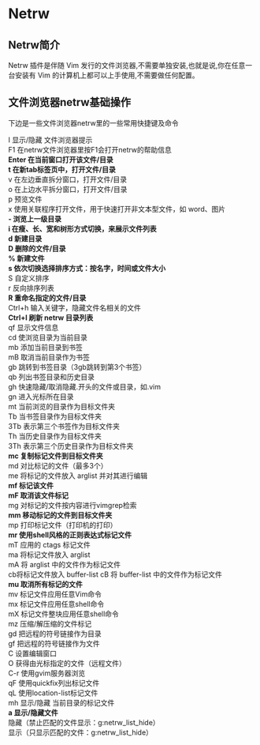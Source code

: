 # Netrw

## Netrw简介
Netrw 插件是伴随 Vim 发行的文件浏览器,不需要单独安装,也就是说,你在任意一台安装有 Vim 的计算机上都可以上手使用,不需要做任何配置。

## 文件浏览器netrw基础操作
下边是一些文件浏览器netrw里的一些常用快捷键及命令  

I 显示/隐藏 文件浏览器提示  
F1 在netrw文件浏览器里按F1会打开netrw的帮助信息  
**Enter 在当前窗口打开该文件/目录  
t 在新tab标签页中，打开文件/目录**  
v 在左边垂直拆分窗口，打开文件/目录  
o 在上边水平拆分窗口，打开文件/目录  
p 预览文件  
x 使用关联程序打开文件，用于快速打开非文本型文件，如 word、图片  
**- 浏览上一级目录  
i 在瘦、长、宽和树形方式切换，来展示文件列表  
d 新建目录  
D 删除的文件/目录  
% 新建文件  
s 依次切换选择排序方式：按名字，时间或文件大小**  
S 自定义排序  
r 反向排序列表    
**R 重命名指定的文件/目录**  
Ctrl+h 输入关键字，隐藏文件名相关的文件  
**Ctrl+l 刷新 netrw 目录列表**  
qf 显示文件信息  
cd 使浏览目录为当前目录  
mb 添加当前目录到书签  
mB 取消当前目录作为书签  
gb 跳转到书签目录（3gb跳转到第3个书签）  
qb 列出书签目录和历史目录  
gh 快速隐藏/取消隐藏.开头的文件或目录，如.vim  
gn 进入光标所在目录  
mt 当前浏览的目录作为目标文件夹  
Tb 当书签目录作为目标文件夹  
3Tb 表示第三个书签作为目标文件夹  
Th 当历史目录作为目标文件夹  
3Th 表示第三个历史目录作为目标文件夹  
**mc 复制标记文件到目标文件夹**  
md 对比标记的文件（最多3个）  
me 将标记的文件放入 arglist 并对其进行编辑  
**mf 标记该文件  
mF 取消该文件标记**  
mg 对标记的文件按内容进行vimgrep检索  
**mm 移动标记的文件到目标文件夹**  
mp 打印标记文件（打印机的打印）  
**mr 使用shell风格的正则表达式标记文件**  
mT 应用的 ctags 标记文件  
ma 将标记文件放入 arglist  
mA 将 arglist 中的文件作为标记文件  
cb将标记文件放入 buffer-list 
cB 将 buffer-list 中的文件作为标记文件  
**mu 取消所有标记的文件**  
mv 标记文件应用任意Vim命令  
mx 标记文件应用任意shell命令  
mX 标记文件整块应用任意shell命令  
mz 压缩/解压缩的文件标记  
gd 把远程的符号链接作为目录  
gf 把远程的符号链接作为文件  
C 设置编辑窗口  
O 获得由光标指定的文件（远程文件）  
C-r 使用gvim服务器浏览  
qF 使用quickfix列出标记文件  
qL 使用location-list标记文件  
mh 显示/隐藏 当前目录的标记文件  
**a 显示/隐藏文件**  
隐藏（禁止匹配的文件显示：g:netrw_list_hide）  
显示（只显示匹配的文件：g:netrw_list_hide）  


